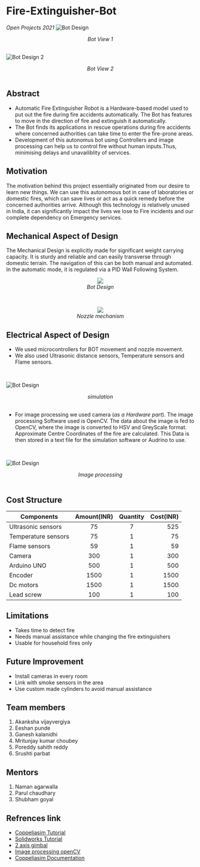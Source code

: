 # **Fire-Extinguisher-Bot**
*Open Projects 2021*
![Bot Design](Images_videos/Images/Bot_view_1.jpg)
<div align="center"><em>Bot View 1</em></div>
<br/>

![Bot Design 2](Images_videos/Images/Bot_view_4.PNG)
<div align="center"><em>Bot View 2</em></div>
<br/>

## **Abstract**
- Automatic Fire Extinguisher Robot is a Hardware-based model used to put out the fire during fire accidents automatically. The Bot has features to move in the direction of fire  and extinguish it automatically.
- The Bot finds its applications in rescue operations during fire accidents where concerned authorities can take time to enter the fire-prone areas.
- Development of this autonomus bot using Controllers and image processing can help us to control fire without human inputs.Thus, minimising delays and unavailiblity of services.
## Motivation
The motivation behind this project essentially originated from our desire to learn new things. We can use this autonomous bot in case of laboratories or domestic fires, which can save lives or act as a quick remedy before the concerned authorities arrive. Although this technology is relatively unused in India, it can significantly impact the lives we lose to Fire incidents and our complete dependency on Emergency services.

## Mechanical Aspect of Design
The Mechanical Design is explicitly made for significant weight carrying capacity. It is sturdy and reliable and can easily transverse through domestic terrain.
The navigation of this can be both manual and automated. In the automatic mode, it is regulated via a PID Wall Following System.

<p align="center">
  <img src="Images_videos/Images/Bot_view_2.PNG"><br/>
  <i>Bot Design</i>
</p>
<br/>
<p align="center">
  <img src="https://github.com/Ch0ubey/Fire-Extinguisher-Bot/blob/675ec79065b406595411fb3a4fc21760a32cbd39/Images_videos/Images/Nozzle%20Mechanism.PNG">
  <br/><i>Nozzle mechanism</i>
</p>


## Electrical Aspect of Design
- We used microcontrollers for BOT movement and nozzle movement.
- We also used Ultrasonic distance sensors, Temperature sensors and Flame sensors.
<br/>

![Bot Design](https://github.com/Ch0ubey/Fire-Extinguisher-Bot/blob/675ec79065b406595411fb3a4fc21760a32cbd39/Images_videos/Images/Fire%20Detection%20with%20Coordinates.png)
<div align="center"><em>simulation</em></div>
<br/>

- For image processing we used camera (*as a Hardware part*). The image processing Software used is OpenCV. The data about the image is fed to OpenCV, where the image is converted to HSV and GreyScale format. Approximate Centre Coordinates of the fire are calculated. This Data is then stored in a text file for the simulation software or Audrino to use.
<br/>

![Bot Design](Images_videos/Images/Image_processing_openCV.jpg)
<div align="center"><em>Image processing</em></div>
<br/>

## Cost Structure
| Components   |Amount(INR)  |      Quantity      |  Cost(INR) |
|----------    |:------:|:-------------:     |------:|
| Ultrasonic sensors     |  75    |  7     |  525 |
| Temperature sensors    |  75    |1            |  75 |
| Flame sensors     |   59     |1      |  59 |
| Camera| 300 | 1|  300|
|Arduino UNO|500|1| 500|
|Encoder|1500|1| 1500|
|Dc motors|1500|1| 1500|
|Lead screw|100|1| 100|


## Limitations
- Takes time to detect fire
- Needs manual assistance while changing the fire extinguishers
- Usable for household fires only
## Future Improvement
* Install cameras in every room
* Link with smoke sensors in the area
* Use custom made cylinders to avoid manual assistance
## Team members
1. Akanksha vijayvergiya
2. Eeshan punde
3. Ganesh kalanidhi
4. Mritunjay kumar choubey
5. Poreddy sahith reddy
6. Srushti parbat
## Mentors
1. Naman agarwalla
2. Parul chaudhary
3. Shubham goyal
## Refrences link
- [Coppeliasim Tutorial](https://www.youtube.com/watch?v=PwGY8PxQOXY&list=PLjzuoBhdtaXOoqkJUqhYQletLLnJP8vjZ)
- [Solidworks Tutorial](https://youtube.com/playlist?list=PLkMYhICFMsGajeARsY7N1t1jhbtMb1poL)
- [2 axis gimbal](https://www.youtube.com/watch?v=i6UoxhNlr1U)
- [Image processing openCV](https://www.youtube.com/watch?v=Z78zbnLlPUA&list=PLQVvvaa0QuDdttJXlLtAJxJetJcqmqlQq)
- [Coppeliasim Documentation](https://www.coppeliarobotics.com/helpFiles/index.html)
